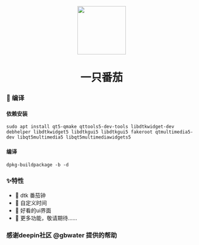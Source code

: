
<p align="center">
<img width="128" src="https://gitee.com/Limexb/one-tomato/raw/master/assets/icon/top.yzzi.tomato.svg" >
</p>


<h1 align="center">一只番茄</h1>


### 🍭 编译

#### 依赖安装
```
sudo apt install qt5-qmake qttools5-dev-tools libdtkwidget-dev debhelper libdtkwidget5 libdtkgui5 libdtkgui5 fakeroot qtmultimedia5-dev libqt5multimedia5 libqt5multimediawidgets5
```

#### 编译
```
dpkg-buildpackage -b -d
```


### ✨特性

- 🍕 dtk 番茄钟
- 🍥 自定义时间
- 🍔 好看的ui界面
- 🌭  更多功能，敬请期待……


### 感谢deepin社区 @gbwater 提供的帮助
